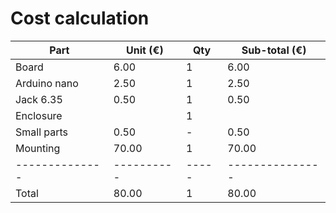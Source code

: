 # Cost calculation

| Part         | Unit (€) | Qty | Sub-total (€) |
|--------------|----------|-----|---------------|
| Board        | 6.00     | 1   | 6.00          |
| Arduino nano | 2.50     | 1   | 2.50          |
| Jack 6.35    | 0.50     | 1   | 0.50          |
| Enclosure    |          | 1   |               |
| Small parts  | 0.50     | -   | 0.50          |
| Mounting     | 70.00    | 1   | 70.00         |
|--------------|----------|-----|---------------|
| Total        | 80.00    | 1   | 80.00         |